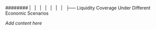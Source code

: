 ######## |   |   |   |   |   |   |   ├── Liquidity Coverage Under Different Economic Scenarios

*Add content here*
